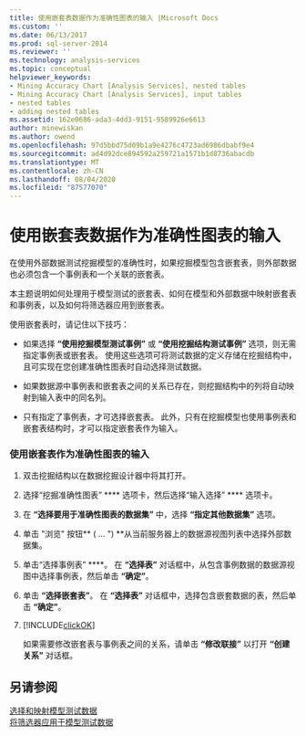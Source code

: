 ```yaml
---
title: 使用嵌套表数据作为准确性图表的输入 |Microsoft Docs
ms.custom: ''
ms.date: 06/13/2017
ms.prod: sql-server-2014
ms.reviewer: ''
ms.technology: analysis-services
ms.topic: conceptual
helpviewer_keywords:
- Mining Accuracy Chart [Analysis Services], nested tables
- Mining Accuracy Chart [Analysis Services], input tables
- nested tables
- adding nested tables
ms.assetid: 162e0686-ada3-4dd3-9151-9589926e6613
author: minewiskan
ms.author: owend
ms.openlocfilehash: 97d5bbd75d09b1a9e4276c4723ad6986dbabf9e4
ms.sourcegitcommit: ad4d92dce894592a259721a1571b1d8736abacdb
ms.translationtype: MT
ms.contentlocale: zh-CN
ms.lasthandoff: 08/04/2020
ms.locfileid: "87577070"
---
```

# <a name="using-nested-table-data-as-an-input-for-an-accuracy-chart"></a>使用嵌套表数据作为准确性图表的输入
  在使用外部数据测试挖掘模型的准确性时，如果挖掘模型包含嵌套表，则外部数据也必须包含一个事例表和一个关联的嵌套表。  
  
 本主题说明如何处理用于模型测试的嵌套表、如何在模型和外部数据中映射嵌套表和事例表，以及如何将筛选器应用到嵌套表。  
  
 使用嵌套表时，请记住以下技巧：  
  
-   如果选择 **“使用挖掘模型测试事例”** 或 **“使用挖掘结构测试事例”** 选项，则无需指定事例表或嵌套表。 使用这些选项可将测试数据的定义存储在挖掘结构中，且可实现在您创建准确性图表时自动选择测试数据。  
  
-   如果数据源中事例表和嵌套表之间的关系已存在，则挖掘结构中的列将自动映射到输入表中的同名列。  
  
-   只有指定了事例表，才可选择嵌套表。 此外，只有在挖掘模型也使用事例表和嵌套表结构时，才可以指定嵌套表作为输入。  
  
### <a name="use-a-nested-table-as-input-to-an-accuracy-chart"></a>使用嵌套表作为准确性图表的输入  
  
1.  双击挖掘结构以在数据挖掘设计器中将其打开。  
  
2.  选择“挖掘准确性图表” **** 选项卡，然后选择“输入选择” **** 选项卡。  
  
3.  在 **“选择要用于准确性图表的数据集”** 中，选择 **“指定其他数据集”** 选项。  
  
4.  单击 "浏览" 按钮** ( ... ") **从当前服务器上的数据源视图列表中选择外部数据集。  
  
5.  单击“选择事例表” ****。 在 **“选择表”** 对话框中，从包含事例数据的数据源视图中选择事例表，然后单击 **“确定”**。  
  
6.  单击 **“选择嵌套表”**。 在 **“选择表”** 对话框中，选择包含嵌套数据的表，然后单击 **“确定”**。  
  
7.  [!INCLUDE[clickOK](../../includes/clickok-md.md)]  
  
     如果需要修改嵌套表与事例表之间的关系，请单击 **“修改联接”** 以打开 **“创建关系”** 对话框。  
  
## <a name="see-also"></a>另请参阅  
 [选择和映射模型测试数据](choose-and-map-model-testing-data.md)   
 [将筛选器应用于模型测试数据](apply-filters-to-model-testing-data.md)  
  
  
